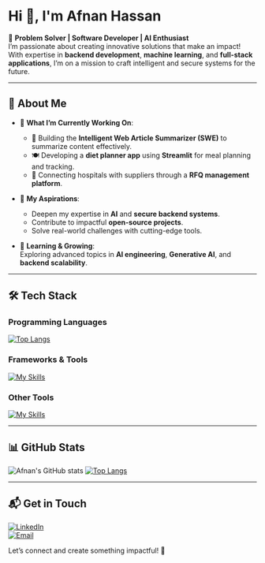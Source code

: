 # Hi 👋, I'm Afnan Hassan  

🚀 **Problem Solver | Software Developer | AI Enthusiast**  
I’m passionate about creating innovative solutions that make an impact! With expertise in **backend development**, **machine learning**, and **full-stack applications**, I’m on a mission to craft intelligent and secure systems for the future.

---

## 🌟 **About Me**
- 🔭 **What I’m Currently Working On**:  
  - 🧠 Building the **Intelligent Web Article Summarizer (SWE)** to summarize content effectively.  
  - 🍽️ Developing a **diet planner app** using **Streamlit** for meal planning and tracking.  
  - 🏥 Connecting hospitals with suppliers through a **RFQ management platform**.

- 🎯 **My Aspirations**:  
  - Deepen my expertise in **AI** and **secure backend systems**.  
  - Contribute to impactful **open-source projects**.  
  - Solve real-world challenges with cutting-edge tools.  

- 🌱 **Learning & Growing**:  
  Exploring advanced topics in **AI engineering**, **Generative AI**, and **backend scalability**.

---

## 🛠️ **Tech Stack**

### Programming Languages  
[![Top Langs](https://github-readme-stats.vercel.app/api/top-langs/?username=afnanhassan09)](https://github.com/anuraghazra/github-readme-stats)

### Frameworks & Tools 
[![My Skills](https://skillicons.dev/icons?i=nodejs,react,express,django,mongodb,postgresql,tensorflow)](https://skillicons.dev)

### Other Tools  
[![My Skills](https://skillicons.dev/icons?i=docker,git,streamlit)](https://skillicons.dev)


---

## 📊 **GitHub Stats**  

![Afnan's GitHub stats](https://github-readme-stats.vercel.app/api?username=afnanhassan09&show_icons=true&theme=transparent)
[![Top Langs](https://github-readme-stats.vercel.app/api/top-langs/?username=anuraghazra&layout=donut-vertical&theme=transparent)](https://github.com/anuraghazra/github-readme-stats)


---

## 📬 **Get in Touch**

[![LinkedIn](https://img.shields.io/badge/LinkedIn-Connect-blue?style=for-the-badge&logo=linkedin)](https://www.linkedin.com/in/your-profile)  
[![Email](https://img.shields.io/badge/Email-Contact%20Me-red?style=for-the-badge&logo=gmail&logoColor=white)](mailto:your-email@example.com)  

Let’s connect and create something impactful! 🚀
